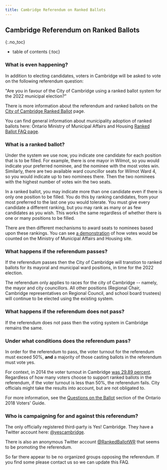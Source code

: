 ```yaml
---
title: Cambridge Referendum on Ranked Ballots
---
```


Cambridge Referendum on Ranked Ballots 
--------------------------------------
{:.no_toc}

* table of contents
{:toc}

### What is even happening?

In addition to electing candidates, voters in Cambridge will be asked
to vote on the following referendum question: 

<p class="bigtext">"Are you in favour of the City of Cambridge using a
ranked ballot system for the 2022 municipal election?"</p>

There is more information about the referendum and
ranked ballots on the [City of Cambridge Ranked
Ballot](https://www.cambridge.ca/en/learn-about/ranked-ballot-voting.aspx)
page. 

You can find general information about municipality adoption of ranked
ballots here: Ontario Ministry of Municipal
Affairs and Housing [Ranked Ballot FAQ
page](http://www.mah.gov.on.ca/Page11122.aspx). 


### What is a ranked ballot? 

Under the system we use now, you indicate one candidate for each
position that is to be filled. For example, there is one mayor in
Wilmot, so you would indicate your preferred nominee, and the nominee
with the most votes win. Similarly, there are two available ward
councillor seats for Wilmot Ward 4, so you would indicate up to two
nominees there. Then the two nominees with the highest number of votes
win the two seats.

In a ranked ballot, you may indicate more than one candidate even if
there is only one position to be filled. You do this by ranking
candidates, from your most preferred to the last one you would
tolerate. You must give every candidate a different ranking, but you
may rank as many or as few candidates as you wish. This works the same
regardless of whether there is one or many positions to be filled. 

There are then different mechanisms to award seats to nominees based
upon these rankings. You can see [a
demonstration](http://www.mah.gov.on.ca/Page11118.aspx) of how votes
would be counted on the Ministry of Municipal Affairs and Housing site.


### What happens if the referendum passes?

If the referendum passes then the City of Cambridge will transtion to
ranked ballots for its mayoral and municipal ward positions, in time
for the 2022 election.

The referendum only applies to races for the city of Cambridge --
namely, the mayor and city councillors. All other positions (Regional
Chair, Cambridge representatives on Regional Council, and school board
trustees) will continue to be elected using the existing system. 


### What happens if the referendum does not pass?

If the referendum does not pass then the voting system in Cambridge
remains the same.  

### Under what conditions does the referendum pass?

In order for the referendum to pass, the voter turnout for the
referendum must exceed 50%, **and** a majority of those casting
ballots in the referendum
must vote yes. 

For context, in 2014 the voter turnout in Cambridge [was 29.89
percent](http://www.cbc.ca/news/canada/kitchener-waterloo/voter-turnout-in-waterloo-region-stagnant-overall-1.2815625). 
Regardless of how many voters choose to support ranked ballots in the
referendum, if the voter turnout is less than 50%, the referendum
fails. City officials might take the results into account, but are not
obligated to.

For more information, see the [Questions on the
Ballot](http://www.mah.gov.on.ca/Page18734.aspx#questions) section of
the Ontario 2018 Voters' Guide.


### Who is campaigning for and against this referendum?

The only officially registered third-party is Yes! Cambridge. They
have a Twitter account here:
[@yescambridge](https://twitter.com/yescambridge).

There is also an anonymous Twitter account
[@RankedBallotWR](https://twitter.com/RankedBallotWR) that seems to be
promoting the referendum. 

So far there appear to be no organized groups opposing the referendum.
If you find some please contact us so we can update this FAQ.
